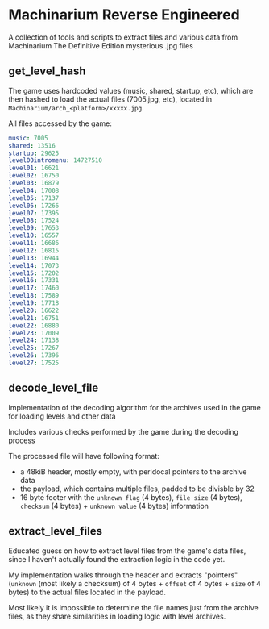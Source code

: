 # Machinarium Reverse Engineered
A collection of tools and scripts to extract files and various data from Machinarium The Definitive Edition mysterious .jpg files

## get_level_hash
The game uses hardcoded values (music, shared, startup, etc), which are then hashed to load the actual files (7005.jpg, etc), located in `Machinarium/arch_<platform>/xxxxx.jpg`. 

All files accessed by the game:
```yaml
music: 7005
shared: 13516
startup: 29625
level00intromenu: 14727510
level01: 16621
level02: 16750
level03: 16879
level04: 17008
level05: 17137
level06: 17266
level07: 17395
level08: 17524
level09: 17653
level10: 16557
level11: 16686
level12: 16815
level13: 16944
level14: 17073
level15: 17202
level16: 17331
level17: 17460
level18: 17589
level19: 17718
level20: 16622
level21: 16751
level22: 16880
level23: 17009
level24: 17138
level25: 17267
level26: 17396
level27: 17525
```


## decode_level_file
Implementation of the decoding algorithm for the archives used in the game for loading levels and other data

Includes various checks performed by the game during the decoding process 

The processed file will have following format:
- a 48kiB header, mostly empty, with peridocal pointers to the archive data
- the payload, which contains multiple files, padded to be divisble by 32
- 16 byte footer with the `unknown flag` (4 bytes), `file size` (4 bytes), `checksum` (4 bytes) + `unknown value` (4 bytes) information

## extract_level_files
Educated guess on how to extract level files from the game's data files, since I haven't actually found the extraction logic in the code yet.

My implementation walks through the header and extracts "pointers" (`unknown` (most likely a checksum) of 4 bytes + `offset` of 4 bytes + `size` of 4 bytes) to the actual files located in the payload. 

Most likely it is impossible to determine the file names just from the archive files, as they share similarities in loading logic with level archives.